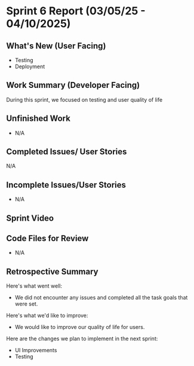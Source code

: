 # Sprint 6 Report (03/05/25 - 04/10/2025)

## What's New (User Facing)
* Testing
* Deployment

## Work Summary (Developer Facing)
During this sprint, we focused on testing and user quality of life

## Unfinished Work
- N/A

## Completed Issues/ User Stories
N/A

 ## Incomplete Issues/User Stories
- N/A

## Sprint Video

## Code Files for Review
- N/A

## Retrospective Summary
Here's what went well:
* We did not encounter any issues and completed all the task goals that were set.
 
Here's what we'd like to improve:
* We would like to improve our quality of life for users.

Here are the changes we plan to implement in the next sprint:
* UI Improvements
* Testing
